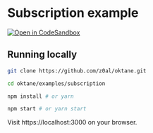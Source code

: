 # Subscription example

[![Open in CodeSandbox][csb]][box]

## Running locally

```sh
git clone https://github.com/z0al/oktane.git

cd oktane/examples/subscription

npm install # or yarn

npm start # or yarn start
```

Visit https://localhost:3000 on your browser.

[csb]: https://img.shields.io/badge/Open%20in-CodeSandbox-blue?style=flat-square&logo=codesandbox
[box]: https://codesandbox.io/s/github/z0al/oktane/tree/master/examples/subscription
